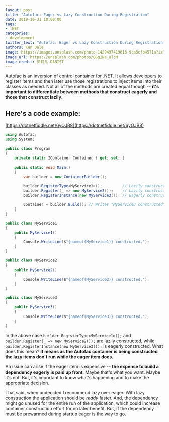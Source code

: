 ```yaml
---
layout: post
title: "Autofac: Eager vs Lazy Construction During Registration"
date: 2019-10-31 10:00:00
tags:
- .NET
categories:
- development
twitter_text: "Autofac: Eager vs Lazy Construction During Registration (@AutofacIoC #dotnet)"
authors: Ken Dale
image: https://images.unsplash.com/photo-1429497419816-9ca5cfb4571a?ixlib=rb-1.2.1&ixid=eyJhcHBfaWQiOjEyMDd9&auto=format&fit=crop&w=1000&q=80
image_url: https://unsplash.com/photos/8Gg2Ne_uTcM
image_credit: 贝莉儿 DANIST
---
```


[Autofac](https://autofac.org/) is an inversion of control container for .NET. It allows developers to register items and then later use those registrations to inject items into their classes as needed. Not all of the methods are created equal though -- **it's important to differentiate between methods that construct eagerly and those that construct lazily**.

## Here's a code example:

[https://dotnetfiddle.net/6yOJB8](https://dotnetfiddle.net/6yOJB8)

```csharp
using Autofac;
using System;
          
public class Program
{
    private static IContainer Container { get; set; }
    
    public static void Main()
    {
        var builder = new ContainerBuilder();

        builder.RegisterType<MyService1>();         // Lazily constructed
        builder.Register(_ => new MyService2());    // Lazily constructed
        builder.RegisterInstance(new MyService3()); // Eagerly constructed
    
        Container = builder.Build(); // Writes "MyService3 constructed" to console
    }
}

public class MyService1
{
    public MyService1()
    {
        Console.WriteLine($"{nameof(MyService1)} constructed.");
    }
}

public class MyService2
{
    public MyService2()
    {
        Console.WriteLine($"{nameof(MyService2)} constructed.");
    }
}

public class MyService3
{
    public MyService3()
    {
        Console.WriteLine($"{nameof(MyService3)} constructed.");
    }
}
```

In the above case `builder.RegisterType<MyService1>();` and `builder.Register(_ => new MyService2());` are lazily constructed, while `builder.RegisterInstance(new MyService3());` is eagerly constructed. What does this mean? **It means as the Autofac container is being constructed the lazy items don't run while the eager item does.**

An issue can arise if the eager item is expensive -- **the expense to build a dependency eagerly is paid up front**. Maybe that's what you want. Maybe it's not. But, it's important to know what's happening and to make the appropriate decision.

That said, when undecided I recommend lazy over eager. With lazy construction the application should be *ready* faster. And, the dependency might go unused for the entire run of the application, which could increase container construction effort for no later benefit. But, if the dependency must be prewarmed during startup eager is the way to go.
